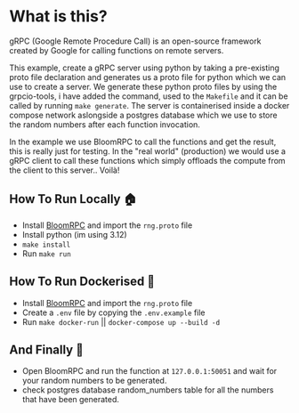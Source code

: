 # What is this?
gRPC (Google Remote Procedure Call) is an open-source framework created by Google for calling functions on remote servers.

This example, create a gRPC server using python by taking a pre-existing proto file declaration and generates us a proto file for python which we can use to create a server. We generate these python proto files by using the grpcio-tools, i have added the command, used to the `Makefile` and it can be called by running `make generate`. The server is containerised inside a docker compose network aslongside a postgres database which we use to store the random numbers after each function invocation.

In the example we use BloomRPC to call the functions and get the result, this is really just for testing. In the "real world" (production) we would use a gRPC client to call these functions which simply offloads the compute from the client to this server.. Voilà!



## How To Run Locally 🏠
- Install [BloomRPC](https://github.com/bloomrpc/bloomrpc) and import the `rng.proto` file
- Install python (im using 3.12)
- `make install`
- Run `make run`


## How To Run Dockerised 🧰
- Install [BloomRPC](https://github.com/bloomrpc/bloomrpc) and import the `rng.proto` file
- Create a `.env` file by copying the `.env.example` file
- Run `make docker-run` || `docker-compose up --build -d`

## And Finally 🎉
- Open BloomRPC and run the function at `127.0.0.1:50051` and wait for your random numbers to be generated.
- check postgres database random_numbers table for all the numbers that have been generated.


